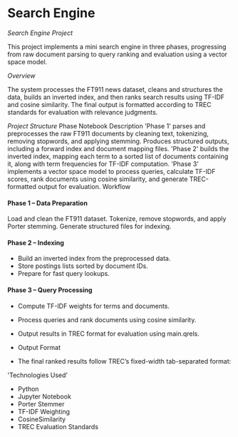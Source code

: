 # Search Engine
*Search Engine Project*

This project implements a mini search engine in three phases, progressing from raw document parsing to query ranking and evaluation using a vector space model.

*Overview*

The system processes the FT911 news dataset, cleans and structures the data, builds an inverted index, and then ranks search results using TF-IDF and cosine similarity. The final output is formatted according to TREC standards for evaluation with relevance judgments.

*Project Structure*
Phase	Notebook	Description
'Phase 1'	parses and preprocesses the raw FT911 documents by cleaning text, tokenizing, removing stopwords, and applying stemming. Produces structured outputs, including a forward index and document mapping files.
'Phase 2'	builds the inverted index, mapping each term to a sorted list of documents containing it, along with term frequencies for TF-IDF computation.
'Phase 3'	implements a vector space model to process queries, calculate TF-IDF scores, rank documents using cosine similarity, and generate TREC-formatted output for evaluation.
Workflow

#### Phase 1 – Data Preparation

Load and clean the FT911 dataset.
Tokenize, remove stopwords, and apply Porter stemming.
Generate structured files for indexing.

#### Phase 2 – Indexing

- Build an inverted index from the preprocessed data.
- Store postings lists sorted by document IDs.
- Prepare for fast query lookups.

#### Phase 3 – Query Processing

- Compute TF-IDF weights for terms and documents.

- Process queries and rank documents using cosine similarity.

- Output results in TREC format for evaluation using main.qrels.

- Output Format

- The final ranked results follow TREC’s fixed-width tab-separated format:



'Technologies Used'
- Python
- Jupyter Notebook
- Porter Stemmer
- TF-IDF Weighting
- CosineSimilarity
- TREC Evaluation Standards

